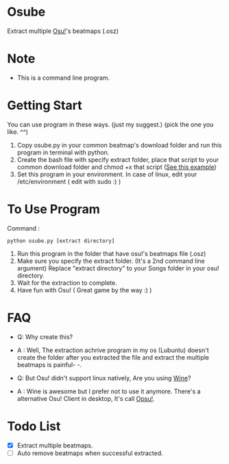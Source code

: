 # Osube
Extract multiple [Osu!](https://osu.ppy.sh/)'s beatmaps (.osz)

# Note
- This is a command line program.

# Getting Start
You can use program in these ways.
(just my suggest.)
(pick the one you like. ^^)

1. Copy osube.py in your common beatmap's download folder and run this program in terminal with python.
2. Create the bash file with specify extract folder, place that script to your common download folder and chmod +x that script ([See this example](osube.sh))
3. Set this program in your environment. In case of linux, edit your /etc/environment ( edit with sudo :) )

# To Use Program
Command :
```
python osube.py [extract directory]
```
1. Run this program in the folder that have osu!'s beatmaps file (.osz)
2. Make sure you specify the extract folder. (It's a 2nd command line argument)
Replace "extract directory" to your Songs folder in your osu! directory.
3. Wait for the extraction to complete.
4. Have fun with Osu! ( Great game by the way :) )

# FAQ
- Q: Why create this?
- A : Well, The extraction achrive program in my os (Lubuntu) doesn't create the folder after you extracted the file and extract the multiple beatmaps is painful- -.

- Q: But Osu! didn't support linux natively, Are you using [Wine](https://www.winehq.org/)?
- A : Wine is awesome but I prefer not to use it anymore. There's a alternative Osu! Client in desktop, It's call [Opsu!](https://itdelatrisu.github.io/opsu/).

# Todo List
- [x] Extract multiple beatmaps.
- [ ] Auto remove beatmaps when successful extracted.
